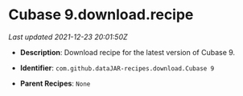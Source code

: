 # Cubase 9.download.recipe

_Last updated 2021-12-23 20:01:50Z_

- **Description**: Download recipe for the latest version of Cubase 9.

- **Identifier**: `com.github.dataJAR-recipes.download.Cubase 9`

- **Parent Recipes**: `None`

